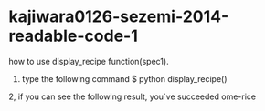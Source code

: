 kajiwara0126-sezemi-2014-readable-code-1
===================================

how to use display_recipe function(spec1).

1. type the following command 
$ python display_recipe()

2, if you can see the following result, you`ve succeeded 
	ome-rice

